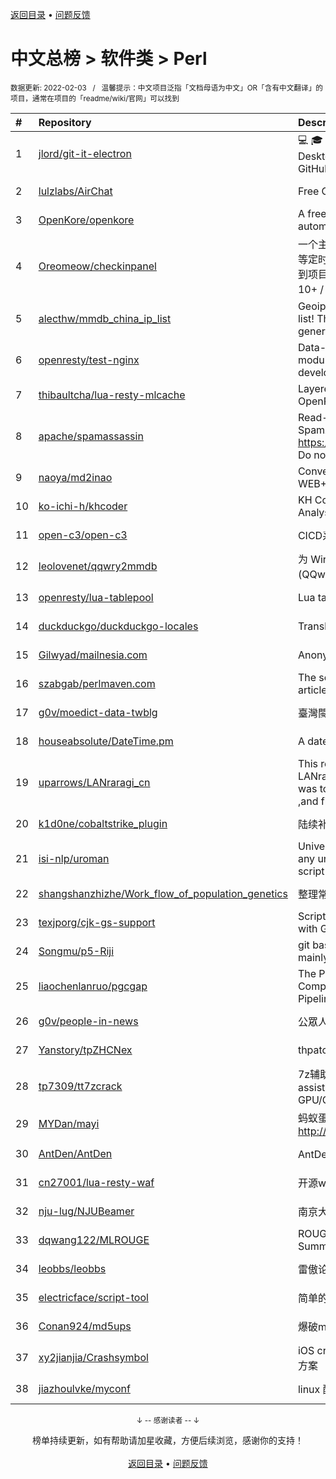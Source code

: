 <a href="https://gitee.com/GrowingGit/GitHub-Chinese-Top-Charts#github中文排行榜">返回目录</a> • <a href="/content/docs/feedback.md">问题反馈</a>

# 中文总榜 > 软件类 > Perl
<sub>数据更新: 2022-02-03&nbsp;&nbsp;&nbsp;/&nbsp;&nbsp;&nbsp;温馨提示：中文项目泛指「文档母语为中文」OR「含有中文翻译」的项目，通常在项目的「readme/wiki/官网」可以找到</sub>

|#|Repository|Description|Stars|Updated|
|:-|:-|:-|:-|:-|
|1|[jlord/git-it-electron](https://github.com/jlord/git-it-electron)|:computer: :mortar_board: Git-it is a (Mac, Win, Linux) Desktop App for Learning Git and GitHub|3956|2022-01-31|
|2|[lulzlabs/AirChat](https://github.com/lulzlabs/AirChat)|Free Communications For Everyone.|1027|2021-12-09|
|3|[OpenKore/openkore](https://github.com/OpenKore/openkore)|A free/open source client and automation tool for Ragnarok Online|1024|2022-01-23|
|4|[Oreomeow/checkinpanel](https://github.com/Oreomeow/checkinpanel)|一个主要运行在 𝐞𝐥𝐞𝐜𝐕𝟐𝐏 或 𝐪𝐢𝐧𝐠𝐥𝐨𝐧𝐠 等定时面板，同时支持系统运行环境的签到项目（环境：𝑷𝒚𝒕𝒉𝒐𝒏 3.8+ / 𝑵𝒐𝒅𝒆.𝒋𝒔 10+ / 𝑩𝒂𝒔𝒉 4+ / 𝑶𝒑𝒆𝒏𝑱𝑫𝑲8 / 𝑷𝒆𝒓𝒍5）|665|2022-02-02|
|5|[alecthw/mmdb_china_ip_list](https://github.com/alecthw/mmdb_china_ip_list)|Geoip MaxMind Database for china ip list! This is also an example of generating  MaxMind Database!|620|2022-02-01|
|6|[openresty/test-nginx](https://github.com/openresty/test-nginx)|Data-driven test scaffold for Nginx C module and OpenResty Lua library development|376|2021-12-21|
|7|[thibaultcha/lua-resty-mlcache](https://github.com/thibaultcha/lua-resty-mlcache)|Layered caching library for OpenResty|312|2021-12-15|
|8|[apache/spamassassin](https://github.com/apache/spamassassin)|Read-only mirror of Apache SpamAssassin. Submit patches to https://bz.apache.org/SpamAssassin/. Do not send pull requests|206|2022-02-02|
|9|[naoya/md2inao](https://github.com/naoya/md2inao)|Convert markdown to inao-format for WEB+DB PRESS|196|2022-01-11|
|10|[ko-ichi-h/khcoder](https://github.com/ko-ichi-h/khcoder)|KH Coder: for Quantitative Content Analysis or Text Mining|177|2022-01-24|
|11|[open-c3/open-c3](https://github.com/open-c3/open-c3)|CICD系统/发布系统/作业平台|137|2022-01-31|
|12|[leolovenet/qqwry2mmdb](https://github.com/leolovenet/qqwry2mmdb)|为 Wireshark 能使用纯真网络 IP 数据库(QQwry)而提供的格式转换工具|118|2021-11-01|
|13|[openresty/lua-tablepool](https://github.com/openresty/lua-tablepool)|Lua table recycling pools for LuaJIT|97|2021-11-15|
|14|[duckduckgo/duckduckgo-locales](https://github.com/duckduckgo/duckduckgo-locales)|Translation files for duckduckgo.com|78|2022-01-30|
|15|[Gilwyad/mailnesia.com](https://github.com/Gilwyad/mailnesia.com)|Anonymous Email in Seconds|58|2022-01-08|
|16|[szabgab/perlmaven.com](https://github.com/szabgab/perlmaven.com)|The source files of the Perl Maven articles|58|2022-01-29|
|17|[g0v/moedict-data-twblg](https://github.com/g0v/moedict-data-twblg)|臺灣閩南語常用詞辭典 資料檔|49|2021-12-13|
|18|[houseabsolute/DateTime.pm](https://github.com/houseabsolute/DateTime.pm)|A date and time object for Perl|44|2021-12-23|
|19|[uparrows/LANraragi_cn](https://github.com/uparrows/LANraragi_cn)|This repo is a fork of Difegue / LANraragi , those things i've done was to translate this repo into chinese ,and fix chrome browser js problem.|43|2022-01-16|
|20|[k1d0ne/cobaltstrike_plugin](https://github.com/k1d0ne/cobaltstrike_plugin)|陆续补充一些自己写的cobaltstrike插件|38|2021-11-05|
|21|[isi-nlp/uroman](https://github.com/isi-nlp/uroman)|Universal Romanizer that can convert any unicode script to roman (latin) script|38|2021-12-02|
|22|[shangshanzhizhe/Work_flow_of_population_genetics](https://github.com/shangshanzhizhe/Work_flow_of_population_genetics)|整理常用的群体遗传学分析流程和脚本|30|2021-11-01|
|23|[texjporg/cjk-gs-support](https://github.com/texjporg/cjk-gs-support)|Scripts to ease the use of CJK fonts with Ghostscript|28|2021-09-30|
|24|[Songmu/p5-Riji](https://github.com/Songmu/p5-Riji)|git based simple static site generator mainly for blogging|22|2022-01-16|
|25|[liaochenlanruo/pgcgap](https://github.com/liaochenlanruo/pgcgap)|The Prokaryotic Genomics and Comparative Genomics Analysis Pipeline|19|2021-12-23|
|26|[g0v/people-in-news](https://github.com/g0v/people-in-news)|公眾人物新聞的追蹤|17|2021-11-01|
|27|[Yanstory/tpZHCNex](https://github.com/Yanstory/tpZHCNex)|thpatch zh-hans extra patches (Beta)|16|2022-01-15|
|28|[tp7309/tt7zcrack](https://github.com/tp7309/tt7zcrack)|7z辅助破解工具 Fast 7zip crack assistant tool which support GPU/CPU, written in Python.|12|2021-10-07|
|29|[MYDan/mayi](https://github.com/MYDan/mayi)|蚂蚁蛋运维助手(安装方式: curl -L http://update.mydan.org bash)|12|2021-10-14|
|30|[AntDen/AntDen](https://github.com/AntDen/AntDen)|AntDen 是一个开源的通用计算框架|9|2021-08-14|
|31|[cn27001/lua-resty-waf](https://github.com/cn27001/lua-resty-waf)|开源waf web 防火墙|9|2021-11-30|
|32|[nju-lug/NJUBeamer](https://github.com/nju-lug/NJUBeamer)|南京大学演示文稿模板|7|2021-11-21|
|33|[dqwang122/MLROUGE](https://github.com/dqwang122/MLROUGE)|ROUGE for multilingual Summarization|6|2021-10-11|
|34|[leobbs/leobbs](https://github.com/leobbs/leobbs)|雷傲论坛, demo地址https://leobbs.org|5|2022-01-24|
|35|[electricface/script-tool](https://github.com/electricface/script-tool)|简单的脚本工具|3|2021-10-22|
|36|[Conan924/md5ups](https://github.com/Conan924/md5ups)|爆破md5(用户名+密码+salt)的脚本|2|2021-11-15|
|37|[xy2jianjia/Crashsymbol](https://github.com/xy2jianjia/Crashsymbol)|iOS crash文件解析 项目符号不显示解决方案|2|2021-11-02|
|38|[jiazhoulvke/myconf](https://github.com/jiazhoulvke/myconf)|linux 配置 |2|2022-01-26|

<div align="center">
    <p><sub>↓ -- 感谢读者 -- ↓</sub></p>
    榜单持续更新，如有帮助请加星收藏，方便后续浏览，感谢你的支持！
</div>

<br/>

<div align="center"><a href="https://gitee.com/GrowingGit/GitHub-Chinese-Top-Charts#github中文排行榜">返回目录</a> • <a href="/content/docs/feedback.md">问题反馈</a></div>
